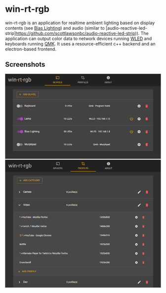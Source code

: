 # win-rt-rgb

win-rt-rgb is an application for realtime ambient lighting based on display contents (see [Bias Lighting](https://en.wikipedia.org/wiki/Bias_lighting))
and audio (similar to [audio-reactive-led-strip]https://github.com/scottlawsonbc/audio-reactive-led-strip)).
The application can output color data to network devices running [WLED](https://github.com/Aircoookie/WLED) and keyboards
running [QMK](https://qmk.fm/).
It uses a resource-efficient c++ backend and an electron-based frontend.

## Screenshots
![The devices screen](docs/screenshot_devices.png)
![The profiles screen](docs/screenshot_profiles.png)